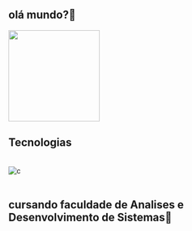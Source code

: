 ## olá mundo?🦄

<div>
<img height="180em" src="https://github-readme-stats.vercel.app/api?username=SEMPAI&show_icons=true&theme=dracula&include_all_commits=true&count_private=true"/>

## Tecnologias 

<div style="display: inline_block"><br/>
<img align="center"alt="c" src="https://img.shields.io/badge/C-00599C?style=for-the-badge&logo=c&logoColor=white"/>
</div></br/>

##           cursando faculdade de Analises e Desenvolvimento de Sistemas👾


                                                      
